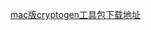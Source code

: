 
[mac版cryptogen工具包下载地址](https://nexus.hyperledger.org/content/repositories/releases/org/hyperledger/fabric/hyperledger-fabric/darwin-amd64-1.0.0/)